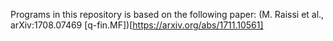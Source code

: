 Programs in this repository is based on the following paper:
(M. Raissi et al., arXiv:1708.07469 [q-fin.MF])[https://arxiv.org/abs/1711.10561]
